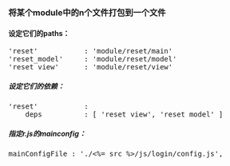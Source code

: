 ### 将某个module中的n个文件打包到一个文件

#### 设定它们的paths：
<pre>
'reset'           : 'module/reset/main'
'reset_model'     : 'module/reset/model'
'reset_view'      : 'module/reset/view'
</pre>

##### 设定它们的依赖：
<pre>
'reset'           :
	deps          : [ 'reset_view', 'reset_model' ]
</pre>

##### 指定r.js的mainconfig：
<pre>
mainConfigFile : './<%= src %>/js/login/config.js',
</pre>